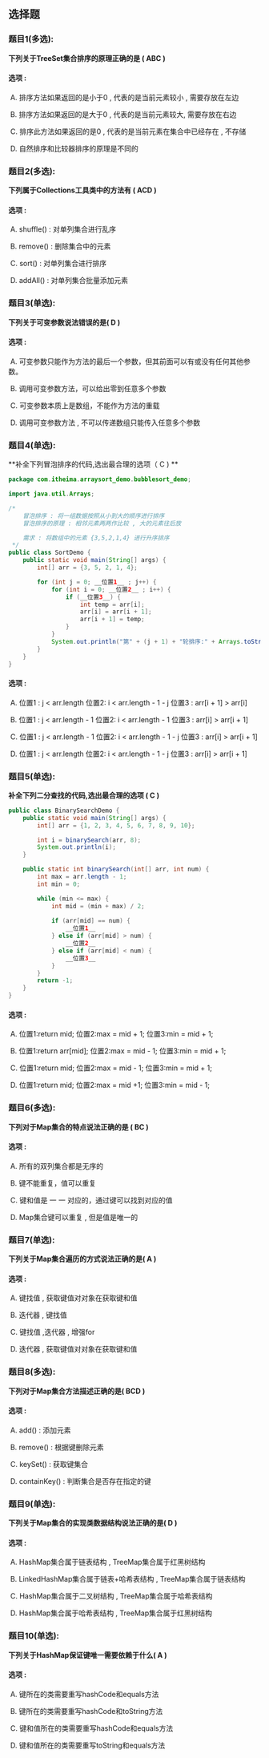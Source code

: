 ## 选择题

### 题目1(多选):

**下列关于TreeSet集合排序的原理正确的是 (  ABC  )**

#### 选项 :

​	A. 排序方法如果返回的是小于0 , 代表的是当前元素较小 , 需要存放在左边

​	B. 排序方法如果返回的是大于0 , 代表的是当前元素较大, 需要存放在右边

​	C. 排序此方法如果返回的是0 , 代表的是当前元素在集合中已经存在 , 不存储

​	D. 自然排序和比较器排序的原理是不同的



### 题目2(多选):

**下列属于Collections工具类中的方法有 ( ACD )**

#### 选项 :

​	A. shuffle()  : 对单列集合进行乱序

​	B. remove() : 删除集合中的元素

​	C. sort() : 对单列集合进行排序

​	D. addAll() : 对单列集合批量添加元素



### 题目3(单选):

**下列关于可变参数说法错误的是(  D )**

#### 选项 :

​	A. 可变参数只能作为方法的最后一个参数，但其前面可以有或没有任何其他参数。

​	B. 调用可变参数方法，可以给出零到任意多个参数

​	C. 可变参数本质上是数组，不能作为方法的重载

​	D. 调用可变参数方法 , 不可以传递数组只能传入任意多个参数



### 题目4(单选):

**补全下列冒泡排序的代码,选出最合理的选项（ C ) **

```java
package com.itheima.arraysort_demo.bubblesort_demo;

import java.util.Arrays;

/*
    冒泡排序 : 将一组数据按照从小到大的顺序进行排序
    冒泡排序的原理 : 相邻元素两两作比较 , 大的元素往后放

    需求 : 将数组中的元素 {3,5,2,1,4} 进行升序排序
 */
public class SortDemo {
    public static void main(String[] args) {
        int[] arr = {3, 5, 2, 1, 4};

        for (int j = 0; __位置1__ ; j++) {
            for (int i = 0; __位置2__ ; i++) {
                if (__位置3__) {
                    int temp = arr[i];
                    arr[i] = arr[i + 1];
                    arr[i + 1] = temp;
                }
            }
            System.out.println("第" + (j + 1) + "轮排序:" + Arrays.toString(arr));
        }
    }
}
```

#### 选项 :

​	A. 位置1 : j < arr.length          位置2: i < arr.length - 1 - j   位置3 : arr[i + 1] > arr[i]

​	B. 位置1 : j < arr.length - 1     位置2: i < arr.length - 1  	 位置3 : arr[i] > arr[i + 1]

​	C. 位置1 : j < arr.length - 1     位置2: i < arr.length - 1 - j   位置3 : arr[i] > arr[i + 1]

​	D. 位置1 : j < arr.length          位置2: i < arr.length - 1 - j   位置3 : arr[i] > arr[i + 1]



### 题目5(单选):

**补全下列二分查找的代码,选出最合理的选项 ( C  )**

```java
public class BinarySearchDemo {
    public static void main(String[] args) {
        int[] arr = {1, 2, 3, 4, 5, 6, 7, 8, 9, 10};

        int i = binarySearch(arr, 8);
        System.out.println(i);
    }

    public static int binarySearch(int[] arr, int num) {
        int max = arr.length - 1;
        int min = 0;

        while (min <= max) {
            int mid = (min + max) / 2;
            
            if (arr[mid] == num) {
               	__位置1__
            } else if (arr[mid] > num) {
                __位置2__
            } else if (arr[mid] < num) {
                __位置3__
            }
        }
        return -1;
    }
}
```

#### 选项 :

​	A. 位置1:return mid;   	 	位置2:max = mid + 1;  	位置3:min = mid + 1;

​	B. 位置1:return arr[mid];    位置2:max = mid - 1;  	 位置3:min = mid + 1;

​	C. 位置1:return mid;   	     位置2:max = mid - 1;  	 位置3:min = mid + 1;

​	D. 位置1:return mid;   	     位置2:max = mid +1; 	  位置3:min = mid - 1;



### 题目6(多选):

**下列对于Map集合的特点说法正确的是 ( BC )**

#### 选项 :

​	A. 所有的双列集合都是无序的

​	B. 键不能重复，值可以重复

​	C. 键和值是 一 一 对应的，通过键可以找到对应的值

​	D. Map集合键可以重复 , 但是值是唯一的



### 题目7(单选):

**下列关于Map集合遍历的方式说法正确的是( A )**

#### 选项 :

​	A. 键找值  ,  获取键值对对象在获取键和值

​	B. 迭代器 , 键找值

​	C. 键找值 ,迭代器 , 增强for

​	D. 迭代器 ,  获取键值对对象在获取键和值 



### 题目8(多选):

**下列对于Map集合方法描述正确的是(  BCD )**

#### 选项 :

​	A. add() : 添加元素

​	B. remove() : 根据键删除元素

​	C. keySet() : 获取键集合

​	D. containKey() : 判断集合是否存在指定的键



### 题目9(单选):

**下列关于Map集合的实现类数据结构说法正确的是( D )**

#### 选项 :

​	A. HashMap集合属于链表结构    , TreeMap集合属于红黑树结构

​	B. LinkedHashMap集合属于链表+哈希表结构 , TreeMap集合属于链表结构

​	C. HashMap集合属于二叉树结构 , TreeMap集合属于哈希表结构

​	D. HashMap集合属于哈希表结构 , TreeMap集合属于红黑树结构



### 题目10(单选):

**下列关于HashMap保证键唯一需要依赖于什么( A )**

#### 选项 :

​	A. 键所在的类需要重写hashCode和equals方法

​	B. 键所在的类需要重写hashCode和toString方法

​	C. 键和值所在的类需要重写hashCode和equals方法

​	D. 键和值所在的类需要重写toString和equals方法

